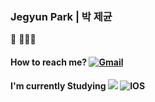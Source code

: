 ### Jegyun Park | 박 제균

🌱 👨🏻‍💻  

#### How to reach me? [![Gmail](https://img.shields.io/badge/Gmail-EA4335?style=flat-square&logo=Gmail&logoColor=white)](mailto:parkjekyun@gmail.com)

#### I'm currently Studying <img src="https://img.shields.io/badge/Swift-FA7343?style=flat-square&logo=Swift&logoColor=white"/></a> ![IOS](https://img.shields.io/badge/iOS-000000?style=flat-square&logo=ios&logoColor=white)




